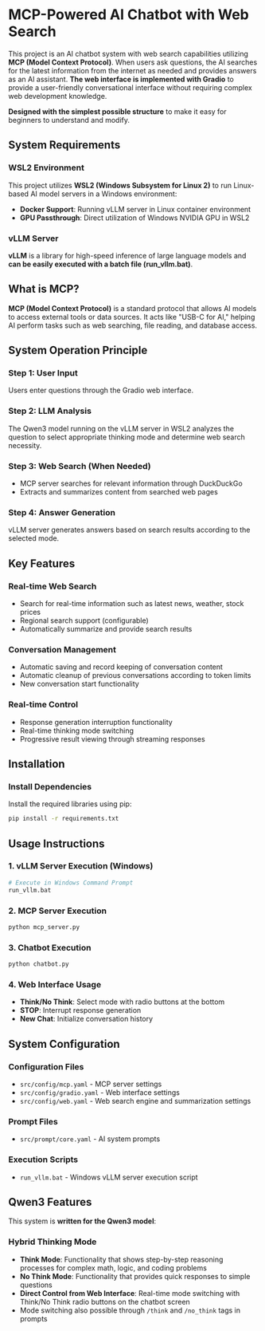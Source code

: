 # MCP-Powered AI Chatbot with Web Search

This project is an AI chatbot system with web search capabilities utilizing **MCP (Model Context Protocol)**. When users ask questions, the AI searches for the latest information from the internet as needed and provides answers as an AI assistant. **The web interface is implemented with Gradio** to provide a user-friendly conversational interface without requiring complex web development knowledge.

**Designed with the simplest possible structure** to make it easy for beginners to understand and modify.

## System Requirements

### **WSL2 Environment**

This project utilizes **WSL2 (Windows Subsystem for Linux 2)** to run Linux-based AI model servers in a Windows environment:

- **Docker Support**: Running vLLM server in Linux container environment
- **GPU Passthrough**: Direct utilization of Windows NVIDIA GPU in WSL2


### **vLLM Server**

**vLLM** is a library for high-speed inference of large language models and **can be easily executed with a batch file (run_vllm.bat)**.

## What is MCP?

**MCP (Model Context Protocol)** is a standard protocol that allows AI models to access external tools or data sources. It acts like "USB-C for AI," helping AI perform tasks such as web searching, file reading, and database access.

## System Operation Principle

### **Step 1: User Input**

Users enter questions through the Gradio web interface.

### **Step 2: LLM Analysis**

The Qwen3 model running on the vLLM server in WSL2 analyzes the question to select appropriate thinking mode and determine web search necessity.

### **Step 3: Web Search (When Needed)**

- MCP server searches for relevant information through DuckDuckGo
- Extracts and summarizes content from searched web pages


### **Step 4: Answer Generation**

vLLM server generates answers based on search results according to the selected mode.

## Key Features

### **Real-time Web Search**

- Search for real-time information such as latest news, weather, stock prices
- Regional search support (configurable)
- Automatically summarize and provide search results


### **Conversation Management**

- Automatic saving and record keeping of conversation content
- Automatic cleanup of previous conversations according to token limits
- New conversation start functionality


### **Real-time Control**

- Response generation interruption functionality
- Real-time thinking mode switching
- Progressive result viewing through streaming responses


## Installation

### **Install Dependencies**

Install the required libraries using pip:

```bash
pip install -r requirements.txt
```


## Usage Instructions

### **1. vLLM Server Execution (Windows)**

```bash
# Execute in Windows Command Prompt
run_vllm.bat
```


### **2. MCP Server Execution**

```bash
python mcp_server.py
```


### **3. Chatbot Execution**

```bash
python chatbot.py
```


### **4. Web Interface Usage**

- **Think/No Think**: Select mode with radio buttons at the bottom
- **STOP**: Interrupt response generation
- **New Chat**: Initialize conversation history


## System Configuration

### **Configuration Files**

- `src/config/mcp.yaml` - MCP server settings
- `src/config/gradio.yaml` - Web interface settings
- `src/config/web.yaml` - Web search engine and summarization settings


### **Prompt Files**

- `src/prompt/core.yaml` - AI system prompts


### **Execution Scripts**

- `run_vllm.bat` - Windows vLLM server execution script


## Qwen3 Features

This system is **written for the Qwen3 model**:

### **Hybrid Thinking Mode**

- **Think Mode**: Functionality that shows step-by-step reasoning processes for complex math, logic, and coding problems
- **No Think Mode**: Functionality that provides quick responses to simple questions
- **Direct Control from Web Interface**: Real-time mode switching with Think/No Think radio buttons on the chatbot screen
- Mode switching also possible through `/think` and `/no_think` tags in prompts